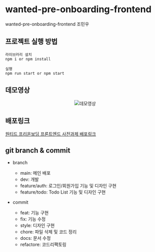 # wanted-pre-onboarding-frontend

wanted-pre-onboarding-frontend 조민우

## 프로젝트 실행 방법

```
라이브러리 설치
npm i or npm install

실행
npm run start or npm start
```

## 데모영상

<p align=center>
  <img src="https://user-images.githubusercontent.com/56163157/206439828-5b0c4336-d3f2-4df2-be18-6dbf93766ee2.gif" alt="데모영상">
</p>

## 배포링크

[원티드 프리온보딩 프론트엔드 사전과제 배포링크](https://wanted-pre-onboarding-min.netlify.app/)

## git branch & commit

- branch

  - main: 메인 배포
  - dev: 개발
  - feature/auth: 로그인/회원가입 기능 및 디자인 구현
  - feature/todo: Todo List 기능 및 디자인 구현

- commit
  - feat: 기능 구현
  - fix: 기능 수정
  - style: 디자인 구현
  - chore: 파일 삭제 및 코드 정리
  - docs: 문서 수정
  - refactore: 코드리팩토링
